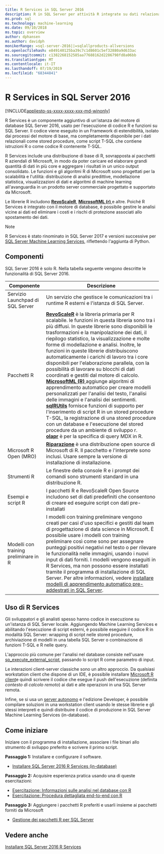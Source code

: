 ```yaml
---
title: R Services in SQL Server 2016
description: R in SQL Server per attività R integrate su dati relazionali, tra cui data science e modellazione statistica, analisi predittiva, visualizzazione dei dati e altro ancora.
ms.prod: sql
ms.technology: machine-learning
ms.date: 09/10/2018
ms.topic: overview
author: dphansen
ms.author: davidph
monikerRange: =sql-server-2016||=sqlallproducts-allversions
ms.openlocfilehash: e849140125ba39c7c1d8601c5ef32880a9d633ac
ms.sourcegitcommit: c1382268152585aa77688162d2286798fd8a06bb
ms.translationtype: MT
ms.contentlocale: it-IT
ms.lasthandoff: 07/19/2019
ms.locfileid: "68344841"
---
```

# <a name="r-services-in-sql-server-2016"></a>R Services in SQL Server 2016
[!INCLUDE[appliesto-ss-xxxx-xxxx-xxx-md-winonly](../../includes/appliesto-ss-xxxx-xxxx-xxx-md-winonly.md)]

R Services è un componente aggiuntivo di un'istanza del motore di database SQL Server 2016, usato per l'esecuzione di codice R e funzioni su SQL Server. Il codice viene eseguito in un Framework di estendibilità, isolato dai processi del motore di base, ma completamente disponibile per i dati relazionali come stored procedure, come script T-SQL che contiene istruzioni R o come codice R contenente T-SQL. 

R Services include una distribuzione di base di R, sovrapposta ai pacchetti R aziendali di Microsoft, in modo da poter caricare ed elaborare grandi quantità di dati in più core e aggregare i risultati in un unico output consolidato. Le funzioni e gli algoritmi R di Microsoft sono progettati per la scalabilità e l'utilità: distribuzione di analisi predittive, modellazione statistica, visualizzazioni di dati e algoritmi di machine learning all'avanguardia in un prodotto server commerciale progettato e supportato da Microsoft. 

Le librerie R includono [**RevoScaleR**](ref-r-revoscaler.md), [**MicrosoftML (r)** ](ref-r-microsoftml.md)e altre. Poiché R Services è integrato con il motore di database, è possibile gestire le analisi vicine ai dati ed eliminare i costi e i rischi di protezione associati allo spostamento dei dati.

> [!Note]
> R Services è stato rinominato in SQL Server 2017 e versioni successive per [SQL Server Machine Learning Services](../what-is-sql-server-machine-learning.md), riflettendo l'aggiunta di Python.

## <a name="components"></a>Componenti

SQL Server 2016 è solo R. Nella tabella seguente vengono descritte le funzionalità di SQL Server 2016.

| Componente | Descrizione |
|-----------|-------------|
| Servizio Launchpad di SQL Server | Un servizio che gestisce le comunicazioni tra i runtime R esterni e l'istanza di SQL Server. |
| Pacchetti R | [**RevoScaleR**](ref-r-revoscaler.md) è la libreria primaria per R scalabile. le funzioni in questa libreria sono tra i più diffusi. In queste librerie sono disponibili le trasformazioni e la manipolazione dei dati, il riepilogo statistico, la visualizzazione e molte forme di modellazione e analisi. Inoltre, le funzioni in queste librerie distribuiscono automaticamente i carichi di lavoro tra i core disponibili per l'elaborazione parallela, con la possibilità di lavorare su blocchi di dati coordinati e gestiti dal motore di calcolo.  <br/>[**MicrosoftML (R)** ](ref-r-microsoftml.md) aggiunge algoritmi di apprendimento automatico per creare modelli personalizzati per l'analisi del testo, l'analisi delle immagini e l'analisi dei sentimenti. <br/>[**sqlRUtils**](ref-r-sqlrutils.md) fornisce funzioni di supporto per l'inserimento di script R in un stored procedure T-SQL, la registrazione di una stored procedure con un database e l'esecuzione del stored procedure da un ambiente di sviluppo r.<br/>[**olapr**](ref-r-olapr.md) è per la specifica di query MDX in R.|
| Microsoft R Open (MRO) | [**Riparazione**](https://mran.microsoft.com/open) è una distribuzione open source di Microsoft di R. Il pacchetto e l'interprete sono inclusi. Usare sempre la versione di installazione di installazione. |
| Strumenti R | Le finestre della console R e i prompt dei comandi sono strumenti standard in una distribuzione R.  |
| Esempi e script R |  I pacchetti R e RevoScaleR Open Source includono set di dati predefiniti che consentono di creare ed eseguire script con dati pre-installati |
| Modelli con training preliminare in R | I modelli con training preliminare vengono creati per casi d'uso specifici e gestiti dal team di progettazione di data science in Microsoft. È possibile usare i modelli con training preliminare così come sono per assegnare punteggi positivi negativi nel testo o per rilevare le funzionalità nelle immagini, usando i nuovi input di dati forniti. I modelli vengono eseguiti in R Services, ma non possono essere installati tramite il programma di installazione di SQL Server. Per altre informazioni, vedere [installare modelli di apprendimento automatico pre-addestrati in SQL Server](../install/sql-pretrained-models-install.md). |

## <a name="using-r-services"></a>Uso di R Services

Gli sviluppatori e gli analisti spesso hanno codice in esecuzione su un'istanza di SQL Server locale. Aggiungendo Machine Learning Services e abilitando l'esecuzione di script esterni, è possibile eseguire il codice R in modalità SQL Server: wrapping di script nelle stored procedure, archiviazione di modelli in una tabella SQL Server o combinazione di funzioni T-SQL e R nelle query.

L'approccio più comune per l'analisi nel database consiste nell'usare [sp_execute_external_script](../../relational-databases/system-stored-procedures/sp-execute-external-script-transact-sql.md), passando lo script R come parametro di input.

Le interazioni client-server classiche sono un altro approccio. Da qualsiasi workstation client che dispone di un IDE, è possibile installare [Microsoft R client](https://docs.microsoft.com/machine-learning-server/r-client/what-is-microsoft-r-client)e quindi scrivere il codice che esegue il push dell'esecuzione (definita *contesto di calcolo remoto*) ai dati e alle operazioni in una SQL Server remota. 

Infine, se si usa un [server autonomo](r-server-standalone.md) e l'edizione Developer, è possibile compilare soluzioni in una workstation client usando le stesse librerie e gli stessi interpreti e quindi distribuire il codice di produzione in SQL Server Machine Learning Services (in-database). 

## <a name="how-to-get-started"></a>Come iniziare

Iniziare con il programma di installazione, associare i file binari allo strumento di sviluppo preferito e scrivere il primo script.

**Passaggio 1:** Installare e configurare il software. 

+ [Installare SQL Server 2016 R Services (in-database)](../install/sql-r-services-windows-install.md)

**Passaggio 2:** Acquisire esperienza pratica usando una di queste esercitazioni:

+ [Esercitazione: Informazioni sulle analisi nel database con R](../tutorials/sqldev-in-database-r-for-sql-developers.md)
+ [Esercitazione: Procedura dettagliata end-to-end con R](../tutorials/walkthrough-data-science-end-to-end-walkthrough.md)

**Passaggio 3:** Aggiungere i pacchetti R preferiti e usarli insieme ai pacchetti forniti da Microsoft

+ [Gestione dei pacchetti R per SQL Server](install-additional-r-packages-on-sql-server.md)


## <a name="see-also"></a>Vedere anche

 [Installare SQL Server 2016 R Services](../install/sql-r-services-windows-install.md)
